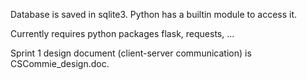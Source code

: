 Database is saved in sqlite3. Python has a builtin module to access it.

Currently requires python packages flask, requests, ...

Sprint 1 design document (client-server communication) is CSCommie_design.doc.
